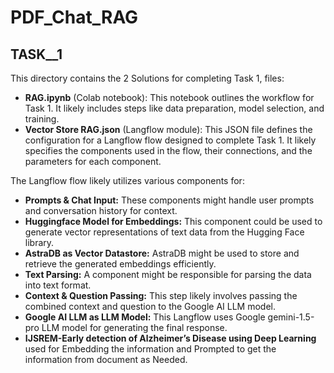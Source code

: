 # PDF_Chat_RAG
## TASK__1

This directory contains the 2 Solutions for completing Task 1, files:

* **RAG.ipynb** (Colab notebook): This notebook outlines the workflow for Task 1. It likely includes steps like data preparation, model selection, and training.
* **Vector Store RAG.json** (Langflow module): This JSON file defines the configuration for a Langflow flow designed to complete Task 1. It likely specifies the components used in the flow, their connections, and the parameters for each component. 

The Langflow flow likely utilizes various components for:

  * **Prompts & Chat Input:** These components might handle user prompts and conversation history for context.
  * **Huggingface Model for Embeddings:** This component could be used to generate vector representations of text data from the Hugging Face library.
  * **AstraDB as Vector Datastore:** AstraDB might be used to store and retrieve the generated embeddings efficiently.
  * **Text Parsing:** A component might be responsible for parsing the data into text format.
  * **Context & Question Passing:** This step likely involves passing the combined context and question to the Google AI LLM model.
  * **Google AI LLM as LLM Model:** This Langflow uses Google gemini-1.5-pro LLM model for generating the final response.
  * **IJSREM-Early detection of Alzheimer’s Disease using Deep Learning** used for Embedding the information and Prompted to get the information from document as Needed.
